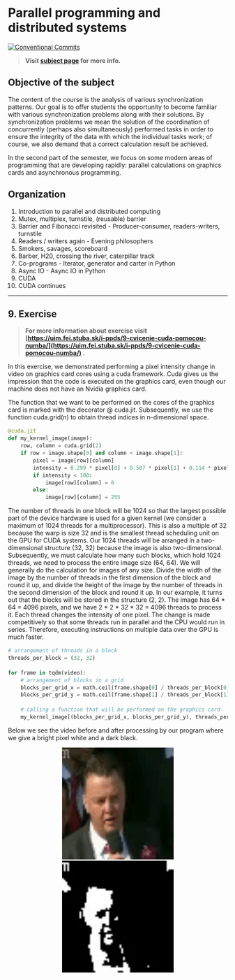 # Parallel programming and distributed systems

[![Conventional Commits](https://img.shields.io/badge/Conventional%20Commits-1.0.0-blue.svg)](https://conventionalcommits.org)

> **Visit [subject page](https://uim.fei.stuba.sk/predmet/i-ppds) for more info.**

## Objective of the subject

The content of the course is the analysis of various synchronization patterns. Our goal is to offer students the
opportunity to become familiar with various synchronization problems along with their solutions. By synchronization
problems we mean the solution of the coordination of concurrently (perhaps also simultaneously) performed tasks in order
to ensure the integrity of the data with which the individual tasks work; of course, we also demand that a correct
calculation result be achieved.

In the second part of the semester, we focus on some modern areas of programming that are developing rapidly: parallel
calculations on graphics cards and asynchronous programming.

## Organization

1. Introduction to parallel and distributed computing
2. Mutex, multiplex, turnstile, (reusable) barrier
3. Barrier and Fibonacci revisited - Producer-consumer, readers-writers, turnstile
4. Readers / writers again - Evening philosophers
5. Smokers, savages, scoreboard
6. Barber, H20, crossing the river, caterpillar track
7. Co-programs - Iterator, generator and carter in Python
8. Async IO - Async IO in Python
9. CUDA
10. CUDA continues

___

## 9. Exercise

> **For more information about exercise
visit [https://uim.fei.stuba.sk/i-ppds/9-cvicenie-cuda-pomocou-numba/](https://uim.fei.stuba.sk/i-ppds/9-cvicenie-cuda-pomocou-numba/)
.**

In this exercise, we demonstrated performing a pixel intensity change in video on graphics card cores using a cuda
framework. Cuda gives us the impression that the code is executed on the graphics card, even though our machine does not
have an Nvidia graphics card.

The function that we want to be performed on the cores of the graphics card is marked with the decorator @ cuda.jit.
Subsequently, we use the function cuda.grid(n) to obtain thread indices in n-dimensional space.

```python
@cuda.jit
def my_kernel_image(image):
    row, column = cuda.grid(2)
    if row < image.shape[0] and column < image.shape[1]:
        pixel = image[row][column]
        intensity = 0.299 * pixel[0] + 0.587 * pixel[1] + 0.114 * pixel[2]
        if intensity < 100:
            image[row][column] = 0
        else:
            image[row][column] = 255
```

The number of threads in one block will be 1024 so that the largest possible part of the device hardware is used for a
given kernel (we consider a maximum of 1024 threads for a multiprocessor). This is also a multiple of 32 because the
warp is size 32 and is the smallest thread scheduling unit on the GPU for CUDA systems. Our 1024 threads will be
arranged in a two-dimensional structure (32, 32) because the image is also two-dimensional. Subsequently, we must
calculate how many such blocks, which hold 1024 threads, we need to process the entire image size (64, 64). We will
generally do the calculation for images of any size. Divide the width of the image by the number of threads in the first
dimension of the block and round it up, and divide the height of the image by the number of threads in the second
dimension of the block and round it up. In our example, it turns out that the blocks will be stored in the structure
(2, 2). The image has 64 * 64 = 4096 pixels, and we have 2 * 2 * 32 * 32 = 4096 threads to process it. Each thread
changes the intensity of one pixel. The change is made competitively so that some threads run in parallel and the CPU
would run in series. Therefore, executing instructions on multiple data over the GPU is much faster.

```python
# arrangement of threads in a block
threads_per_block = (32, 32)

for frame in tqdm(video):
    # arrangement of blocks in a grid
    blocks_per_grid_x = math.ceil(frame.shape[0] / threads_per_block[0])
    blocks_per_grid_y = math.ceil(frame.shape[1] / threads_per_block[1])

    # calling a function that will be performed on the graphics card
    my_kernel_image[(blocks_per_grid_x, blocks_per_grid_y), threads_per_block](frame)
```

Below we see the video before and after processing by our program where we give a bright pixel white and a dark black.

<p align="center">
    <img src="Louis_Van_Gaal_0-before.gif" width="256" height="256" alt="Louis Van Gaal before video processing">
    <img src="Louis_Van_Gaal_0-after.gif" width="256" height="256" alt="Louis Van Gaal after video processing">
</p>